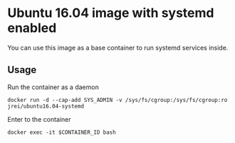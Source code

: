 # Ubuntu 16.04 image with systemd enabled

You can use this image as a base container to run systemd services inside.

## Usage

Run the container as a daemon

`docker run -d --cap-add SYS_ADMIN -v /sys/fs/cgroup:/sys/fs/cgroup:ro jrei/ubuntu16.04-systemd`

Enter to the container

`docker exec -it $CONTAINER_ID bash`
